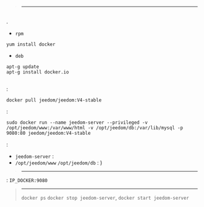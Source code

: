 # 

> ****
>
> 

## 

.


-    ``rpm``

````
yum install docker
````

-    ``deb``

````
apt-g update
apt-g install docker.io
````

## 

 :

``docker pull jeedom/jeedom:V4-stable``

 :

``sudo docker run --name jeedom-server --privileged -v /opt/jeedom/www:/var/www/html -v /opt/jeedom/db:/var/lib/mysql -p 9080:80 jeedom/jeedom:V4-stable``

 :

-   ``jeedom-server`` : 
-   ``/opt/jeedom/www``  ``/opt/jeedom/db`` : )

> ****
>
> 

 : ``IP_DOCKER:9080``

> ****
>
>  ``docker ps``  ``docker stop jeedom-server``,  ``docker start jeedom-server``

 [](https://doc.jeedom.com/es_ES/premiers-pas/index)

